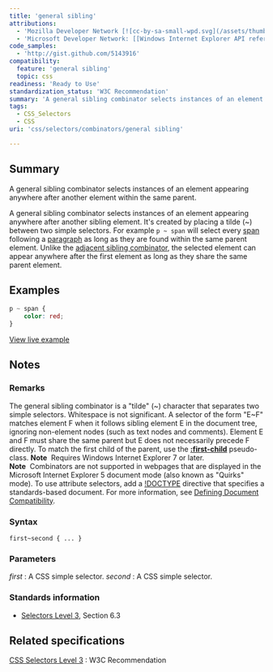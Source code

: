 ```yaml
---
title: 'general sibling'
attributions:
  - 'Mozilla Developer Network [![cc-by-sa-small-wpd.svg](/assets/thumb/8/8c/cc-by-sa-small-wpd.svg/120px-cc-by-sa-small-wpd.svg.png)](http://creativecommons.org/licenses/by-sa/3.0/us/): [Article](https://developer.mozilla.org/en-US/docs/CSS/General_sibling_selectors)'
  - 'Microsoft Developer Network: [[Windows Internet Explorer API reference](http://msdn.microsoft.com/en-us/library/ie/hh828809%28v=vs.85%29.aspx) Article]'
code_samples:
  - 'http://gist.github.com/5143916'
compatibility:
  feature: 'general sibling'
  topic: css
readiness: 'Ready to Use'
standardization_status: 'W3C Recommendation'
summary: 'A general sibling combinator selects instances of an element appearing anywhere after another element within the same parent.'
tags:
  - CSS_Selectors
  - CSS
uri: 'css/selectors/combinators/general sibling'

---
```

## Summary

A general sibling combinator selects instances of an element appearing anywhere after another element within the same parent.

 A general sibling combinator selects instances of an element appearing anywhere after another sibling element. It's created by placing a tilde (\~) between two simple selectors. For example `p ~ span` will select every [span](/html/elements/span) following a [paragraph](/html/elements/p) as long as they are found within the same parent element. Unlike the [adjacent sibling combinator](/css/selectors/combinators/adjacent_sibling), the selected element can appear anywhere after the first element as long as they share the same parent element.

## Examples

``` css
p ~ span {
    color: red;
}
```

[View live example](http://gist.github.com/5143916)

## Notes

### Remarks

The general sibling combinator is a "tilde" (\~) character that separates two simple selectors. Whitespace is not significant. A selector of the form "E\~F" matches element F when it follows sibling element E in the document tree, ignoring non-element nodes (such as text nodes and comments). Element E and F must share the same parent but E does not necessarily precede F directly. To match the first child of the parent, use the [**:first-child**](/css/selectors/pseudo-classes/:first-child) pseudo-class. **Note**  Requires Windows Internet Explorer 7 or later. **Note**  Combinators are not supported in webpages that are displayed in the Microsoft Internet Explorer 5 document mode (also known as "Quirks" mode). To use attribute selectors, add a [!DOCTYPE](/html/elements/!DOCTYPE) directive that specifies a standards-based document. For more information, see [Defining Document Compatibility](http://go.microsoft.com/fwlink/p/?LinkID=125785).

### Syntax

`first~second { ... }`

### Parameters

*first*
:   A CSS simple selector.
*second*
:   A CSS simple selector.

### Standards information

-   [Selectors Level 3](http://go.microsoft.com/fwlink/p/?linkid=199783), Section 6.3

## Related specifications

[CSS Selectors Level 3](http://www.w3.org/TR/css3-selectors/)
:   W3C Recommendation
